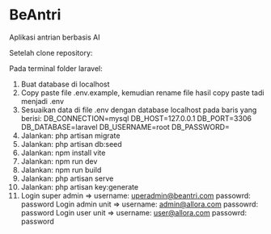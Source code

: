 # BeAntri

Aplikasi antrian berbasis AI

Setelah clone repository:

Pada terminal folder laravel:

1.  Buat database di localhost
2.  Copy paste file .env.example, kemudian rename file hasil copy paste tadi menjadi .env
3.  Sesuaikan data di file .env dengan database localhost pada baris yang berisi:
    DB_CONNECTION=mysql
    DB_HOST=127.0.0.1
    DB_PORT=3306
    DB_DATABASE=laravel
    DB_USERNAME=root
    DB_PASSWORD=
4.  Jalankan: php artisan migrate
5.  Jalankan: php artisan db:seed
6.  Jalankan: npm install vite
7.  Jalankan: npm run dev
8.  Jalankan: npm run build
9.  Jalankan: php artisan serve
10. Jalankan: php artisan key:generate
11. Login super admin =>
    username: uperadmin@beantri.com
    passowrd: password
    Login admin unit =>
    username: admin@allora.com
    passowrd: password
    Login user unit =>
    username: user@allora.com
    passowrd: password
